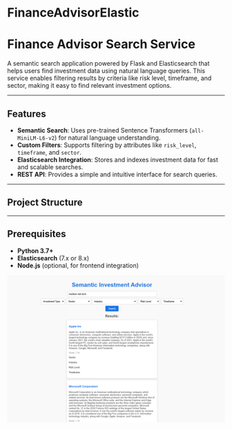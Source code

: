 # FinanceAdvisorElastic
# Finance Advisor Search Service

A semantic search application powered by Flask and Elasticsearch that helps users find investment data using natural language queries. This service enables filtering results by criteria like risk level, timeframe, and sector, making it easy to find relevant investment options.

---

## Features

- **Semantic Search**: Uses pre-trained Sentence Transformers (`all-MiniLM-L6-v2`) for natural language understanding.
- **Custom Filters**: Supports filtering by attributes like `risk_level`, `timeframe`, and `sector`.
- **Elasticsearch Integration**: Stores and indexes investment data for fast and scalable searches.
- **REST API**: Provides a simple and intuitive interface for search queries.

---

## Project Structure


---

## Prerequisites

- **Python 3.7+**
- **Elasticsearch** (7.x or 8.x)
- **Node.js** (optional, for frontend integration)

![Alt text](image.png)



